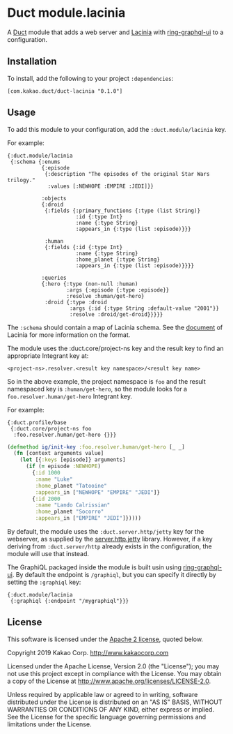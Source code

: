 # Duct module.lacinia

A [Duct][] module that adds a web server and [Lacinia][] with [ring-graphql-ui][]
to a configuration.

[duct]: https://github.com/duct-framework/duct
[lacinia]: https://github.com/walmartlabs/lacinia
[ring-graphql-ui]: https://github.com/threatgrid/ring-graphql-ui

## Installation

To install, add the following to your project `:dependencies`:

    [com.kakao.duct/duct-lacinia "0.1.0"]

## Usage

To add this module to your configuration, add the `:duct.module/lacinia` key.

For example:

```edn
{:duct.module/lacinia
 {:schema {:enums
           {:episode
            {:description "The episodes of the original Star Wars trilogy."
             :values [:NEWHOPE :EMPIRE :JEDI]}}

           :objects
           {:droid
            {:fields {:primary_functions {:type (list String)}
                      :id {:type Int}
                      :name {:type String}
                      :appears_in {:type (list :episode)}}}

            :human
            {:fields {:id {:type Int}
                      :name {:type String}
                      :home_planet {:type String}
                      :appears_in {:type (list :episode)}}}}

           :queries
           {:hero {:type (non-null :human)
                   :args {:episode {:type :episode}}
                   :resolve :human/get-hero}
            :droid {:type :droid
                    :args {:id {:type String :default-value "2001"}}
                    :resolve :droid/get-droid}}}}}
```

The `:schema` should contain a map of Lacinia schema.  See the [document][] of
Lacinia for more information on the format.

[document]: https://lacinia.readthedocs.io/en/latest/index.html

The module uses the :duct.core/project-ns key and the result key to find an
appropriate Integrant key at:

```
<project-ns>.resolver.<result key namespace>/<result key name>
```

So in the above example, the project namespace is `foo` and the result
namespaced key is `:human/get-hero`, so the module looks for a
`foo.resolver.human/get-hero` Integrant key.

For example:

```edn
{:duct.profile/base
 {:duct.core/project-ns foo
  :foo.resolver.human/get-hero {}}}
```

```clojure
(defmethod ig/init-key :foo.resolver.human/get-hero [_ _]
  (fn [context arguments value]
    (let [{:keys [episode]} arguments]
      (if (= episode :NEWHOPE)
        {:id 1000
         :name "Luke"
         :home_planet "Tatooine"
         :appears_in ["NEWHOPE" "EMPIRE" "JEDI"]}
        {:id 2000
         :name "Lando Calrissian"
         :home_planet "Socorro"
         :appears_in ["EMPIRE" "JEDI"]}))))
```

By default, the module uses the `:duct.server.http/jetty` key for the
webserver, as supplied by the [server.http.jetty][] library. However,
if a key deriving from `:duct.server/http` already exists in the
configuration, the module will use that instead.

[server.http.jetty]: https://github.com/duct-framework/server.http.jetty

The GraphiQL packaged inside the module is built usin using [ring-graphql-ui][].
By default the endpoint is `/graphiql`, but you can specify it directly by setting
the `:graphiql` key:

```edn
{:duct.module/lacinia
 {:graphiql {:endpoint "/mygraphiql"}}}
```

## License

This software is licensed under the [Apache 2 license](LICENSE), quoted below.

Copyright 2019 Kakao Corp. <http://www.kakaocorp.com>

Licensed under the Apache License, Version 2.0 (the "License"); you may not
use this project except in compliance with the License. You may obtain a copy
of the License at http://www.apache.org/licenses/LICENSE-2.0.

Unless required by applicable law or agreed to in writing, software
distributed under the License is distributed on an "AS IS" BASIS, WITHOUT
WARRANTIES OR CONDITIONS OF ANY KIND, either express or implied. See the
License for the specific language governing permissions and limitations under
the License.
